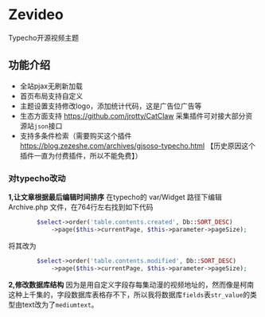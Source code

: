 # Zevideo
Typecho开源视频主题

## 功能介绍
- 全站pjax无刷新加载
- 首页布局支持自定义
- 主题设置支持修改logo，添加统计代码，这是广告位广告等
- 生态方面支持 https://github.com/jrotty/CatClaw 采集插件可对接大部分资源站`json`接口
- 支持多条件检索（需要购买这个插件 https://blog.zezeshe.com/archives/gjsoso-typecho.html 【历史原因这个插件一直为付费插件，所以不能免费】）

### 对typecho改动
**1,让文章根据最后编辑时间排序**
在typecho的 var/Widget 路径下编辑 Archive.php 文件，在764行左右找到如下代码
```php
        $select->order('table.contents.created', Db::SORT_DESC)
            ->page($this->currentPage, $this->parameter->pageSize);
```
将其改为
```php
        $select->order('table.contents.modified', Db::SORT_DESC)
            ->page($this->currentPage, $this->parameter->pageSize);
```
**2,修改数据库结构**
因为是用自定义字段存每集动漫的视频地址的，然而像是柯南这种上千集的，字段数据库表格存不下，所以我将数据库`fields`表`str_value`的类型由text改为了`mediumtext`。

